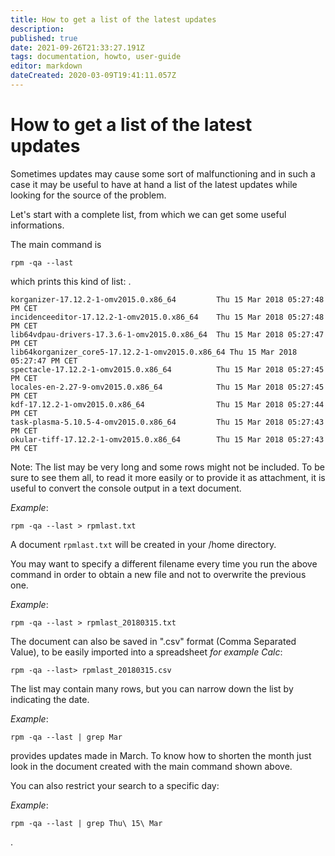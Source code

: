 ```yaml
---
title: How to get a list of the latest updates
description: 
published: true
date: 2021-09-26T21:33:27.191Z
tags: documentation, howto, user-guide
editor: markdown
dateCreated: 2020-03-09T19:41:11.057Z
---
```


# How to get a list of the latest updates
Sometimes updates may cause some sort of malfunctioning and in such a case it may be useful to have at hand a list of the latest updates while looking for the source of the problem.

Let's start with a complete list, from which we can get some useful informations.

The main command is

```
rpm -qa --last
```

which prints this kind of list:
.

    korganizer-17.12.2-1-omv2015.0.x86_64         Thu 15 Mar 2018 05:27:48 PM CET
    incidenceeditor-17.12.2-1-omv2015.0.x86_64    Thu 15 Mar 2018 05:27:48 PM CET
    lib64vdpau-drivers-17.3.6-1-omv2015.0.x86_64  Thu 15 Mar 2018 05:27:47 PM CET
    lib64korganizer_core5-17.12.2-1-omv2015.0.x86_64 Thu 15 Mar 2018 05:27:47 PM CET
    spectacle-17.12.2-1-omv2015.0.x86_64          Thu 15 Mar 2018 05:27:45 PM CET
    locales-en-2.27-9-omv2015.0.x86_64            Thu 15 Mar 2018 05:27:45 PM CET
    kdf-17.12.2-1-omv2015.0.x86_64                Thu 15 Mar 2018 05:27:44 PM CET
    task-plasma-5.10.5-4-omv2015.0.x86_64         Thu 15 Mar 2018 05:27:43 PM CET
    okular-tiff-17.12.2-1-omv2015.0.x86_64        Thu 15 Mar 2018 05:27:43 PM CET


Note: The list may be very long and some rows might not be included.
To be sure to see them all, to read it more easily or to provide it as attachment, it is useful to convert the console output in a text document.

_Example_:
```
rpm -qa --last > rpmlast.txt
```
A document `rpmlast.txt` will be created in your /home directory.

You may want to specify a different filename every time you run the above command in order to obtain a new file and not to overwrite the previous one.

_Example_:
```
rpm -qa --last > rpmlast_20180315.txt
```

The document can also be saved in ".csv" format (Comma Separated Value), to be easily imported into a spreadsheet
_for example Calc_:

```
rpm -qa --last> rpmlast_20180315.csv
```

The list may contain many rows, but you can narrow down the list by indicating the date.

_Example_:
```
rpm -qa --last | grep Mar
``` 
provides updates made in March. To know how to shorten the month just look in the document created with the main command shown above.

You can also restrict your search to a specific day:

_Example_:
```
rpm -qa --last | grep Thu\ 15\ Mar
```

.